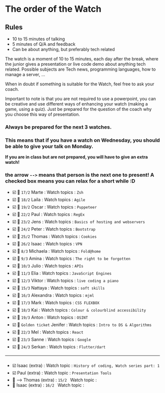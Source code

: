 # The order of the Watch
## Rules
* 10 to 15 minutes of talking
* 5 minutes of Q/A and feedback
* Can be about anything, but preferably tech related


The watch is a moment of 10 to 15 minutes, each day after the break, where the junior gives a presentation or live code demo about anything tech related.
Possible subjects are Tech news, programming languages, how to manage a server, ...

When in doubt if something is suitable for the Watch, feel free to ask your coach.

Important to note is that you are not required to use a powerpoint, you can be creative and use different ways of enhancing your watch (making a game, using a quiz). Just be prepared for the question of the coach why you choose this way of presentation.

### Always be prepared for the next 3 watches.
### This means that if you have a watch on Wednesday, you should be able to give your talk on Monday.
**If you are in class but are not prepared, you will have to give an extra watch!**

### the arrow `-->` means that person is the next one to present! A checked box means you can relax for a short while :D

- :ballot_box_with_check: :black_square_button: `17/2` Marte  : Watch topics : `Zsh` `` `` 
- :ballot_box_with_check: :black_square_button: `18/2` Laila : Watch topics : `Agile` `` ``
- :ballot_box_with_check: :black_square_button: `19/2` Oscar : Watch topics : `Puppeteer` `` ``
- :ballot_box_with_check: :black_square_button: `22/2` Paul : Watch topics : `RegEx` `` ``
- :ballot_box_with_check: :black_square_button: `23/2` Jens : Watch topics : `Basics of hosting and webservers` `` ``
- :ballot_box_with_check: :black_square_button: `24/2` Peter : Watch topics : `Bootstrap` `` ``
- :ballot_box_with_check: :black_square_button: `25/2` Thomas : Watch topics : `Cookies` `` ``
- :ballot_box_with_check: :black_square_button: `26/2` Isaac : Watch topics : `VPN` `` ``
- :ballot_box_with_check: :black_square_button: `8/3` Michaela : Watch topics : `Fold@home` `` ``
- :ballot_box_with_check: :black_square_button: `9/3` Amina : Watch topics : `The right to be forgotten` `` ``
- :ballot_box_with_check: :black_square_button: `10/3` Julio : Watch topics : `APIs` `` ``
- :ballot_box_with_check: :black_square_button: `11/3` Elia : Watch topics : `JavaScript Engines` `` ``
- :ballot_box_with_check: :black_square_button: `12/3` Viktor : Watch topics : `live coding a piano` `` ``
- :ballot_box_with_check: :black_square_button: `15/3` Nattaya : Watch topics : `soft skills` `` ``
- :ballot_box_with_check: :black_square_button: `16/3` Alexandra : Watch topics : `mjml` `` ``
- :ballot_box_with_check: :black_square_button: `17/3` Mark : Watch topics : `CSS FLEXBOX` `` ``
- :ballot_box_with_check: :black_square_button: `18/3` Kai : Watch topics : `Colour & colourblind accessibility` `` ``
- :ballot_box_with_check: :black_square_button: `19/3` Anton : Watch topics : `OSINT` `` ``
- :ballot_box_with_check: :black_square_button: `Golden ticket` Jenifer : Watch topics : `Intro to DS & Algorithms` `` ``
- :ballot_box_with_check: :black_square_button: `22/3` Mel : Watch topics : `React` `` ``
- :ballot_box_with_check: :black_square_button: `23/3` Sanne : Watch topics : `Google` `` ``
- :ballot_box_with_check: :black_square_button: `24/3` Serkan : Watch topics : `Flutter/dart` `` ``
 ---

###
- :ballot_box_with_check: Isaac (extra) : Watch topic : `History of coding, Watch series part: 1` `` ``
- :ballot_box_with_check: Paul (extra) : Watch topic : `Presentation Tools` `` ``
- :black_square_button: --> Thomas (extra) : `15/2 ` Watch topic : ` `
- :black_square_button: Isaac (extra) : `16/2 ` Watch topic : ` `



